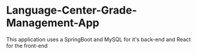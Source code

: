# Language-Center-Grade-Management-App
This application uses a SpringBoot and MySQL for it's back-end and React for the front-end
